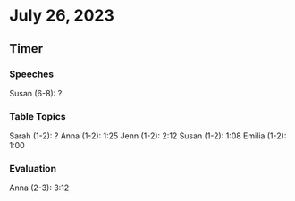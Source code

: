 # July 26, 2023

## Timer

### Speeches

Susan (6-8): ?

### Table Topics

Sarah (1-2): ?
Anna (1-2): 1:25
Jenn (1-2): 2:12
Susan (1-2): 1:08
Emilia (1-2): 1:00

### Evaluation

Anna (2-3): 3:12
